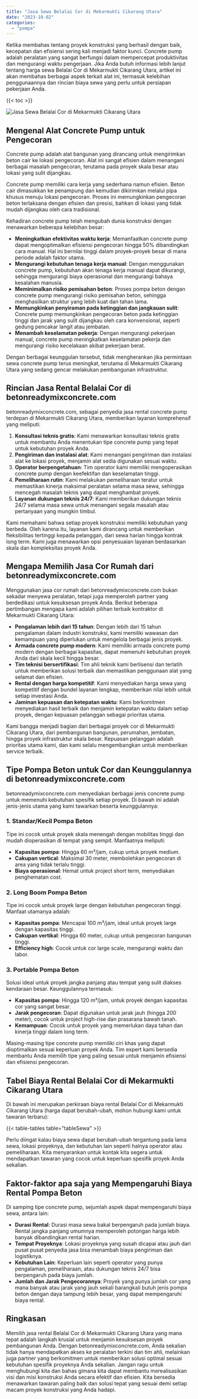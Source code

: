 ```yaml
---
title: "Jasa Sewa Belalai Cor di Mekarmukti Cikarang Utara"
date: "2023-10-02"
categories: 
  - "pompa"
---
```


Ketika membahas tentang proyek konstruksi yang berhasil dengan baik, kecepatan dan efisiensi sering kali menjadi faktor kunci. Concrete pump adalah peralatan yang sangat berfungsi dalam mempercepat produktivitas dan mengurangi waktu pengerjaan. Jika Anda butuh informasi lebih lanjut tentang harga sewa Belalai Cor di Mekarmukti Cikarang Utara, artikel ini akan membahas berbagai aspek terkait alat ini, termasuk kelebihan penggunaannya dan rincian biaya sewa yang perlu untuk persiapan pekerjaan Anda.

{{< toc >}}

![Jasa Sewa Belalai Cor di Mekarmukti Cikarang Utara](https://betoncor8.github.io/pump/concrete-pump%20(28).png)

## Mengenal Alat Concrete Pump untuk Pengecoran

Concrete pump adalah alat bangunan yang dirancang untuk mengirimkan beton cair ke lokasi pengecoran. Alat ini sangat efisien dalam menangani berbagai masalah pengecoran, terutama pada proyek skala besar atau lokasi yang sulit dijangkau.

Concrete pump memiliki cara kerja yang sederhana namun efisien. Beton cair dimasukkan ke penampung dan kemudian dikirimkan melalui pipa khusus menuju lokasi pengecoran. Proses ini memungkinkan pengecoran beton terlaksana dengan efisien dan presisi, bahkan di lokasi yang tidak mudah dijangkau oleh cara tradisional.

Kehadiran concrete pump telah mengubah dunia konstruksi dengan menawarkan beberapa kelebihan besar:

- **Meningkatkan efektivitas waktu kerja**: Memanfaatkan concrete pump dapat mengoptimalkan efisiensi pengecoran hingga 50% dibandingkan cara manual. Hal ini bernilai tinggi dalam proyek-proyek besar di mana periode adalah faktor utama.
- **Mengurangi kebutuhan tenaga kerja manual**: Dengan menggunakan concrete pump, kebutuhan akan tenaga kerja manual dapat dikurangi, sehingga mengurangi biaya operasional dan mengurangi bahaya kesalahan manusia.
- **Meminimalkan risiko pemisahan beton**: Proses pompa beton dengan concrete pump mengurangi risiko pemisahan beton, sehingga menghasilkan struktur yang lebih kuat dan tahan lama.
- **Memungkinkan penyiraman pada ketinggian dan jangkauan sulit**: Concrete pump memungkinkan pengecoran beton pada ketinggian tinggi dan jarak yang sulit dijangkau oleh cara konvensional, seperti gedung pencakar langit atau jembatan.
- **Menambah keselamatan pekerja**: Dengan mengurangi pekerjaan manual, concrete pump meningkatkan keselamatan pekerja dan mengurangi risiko kecelakaan akibat pekerjaan berat.

Dengan berbagai keunggulan tersebut, tidak mengherankan jika permintaan sewa concrete pump terus meningkat, terutama di Mekarmukti Cikarang Utara yang sedang gencar melakukan pembangunan infrastruktur.

## Rincian Jasa Rental Belalai Cor di betonreadymixconcrete.com

betonreadymixconcrete.com, sebagai penyedia jasa rental concrete pump terdepan di Mekarmukti Cikarang Utara, memberikan layanan komprehensif yang meliputi:

1. **Konsultasi teknis gratis**: Kami menawarkan konsultasi teknis gratis untuk membantu Anda menentukan tipe concrete pump yang tepat untuk kebutuhan proyek Anda.
2. **Pengiriman dan instalasi alat**: Kami menangani pengiriman dan instalasi alat ke lokasi proyek, menjamin alat sedia digunakan sesuai waktu.
3. **Operator berpengetahuan**: Tim operator kami memiliki mengoperasikan concrete pump dengan keefektifan dan keselamatan tinggi.
4. **Pemeliharaan rutin**: Kami melakukan pemeliharaan teratur untuk memastikan kinerja maksimal peralatan selama masa sewa, sehingga mencegah masalah teknis yang dapat menghambat proyek.
5. **Layanan dukungan teknis 24/7**: Kami memberikan dukungan teknis 24/7 selama masa sewa untuk menangani segala masalah atau pertanyaan yang mungkin timbul.

Kami memahami bahwa setiap proyek konstruksi memiliki kebutuhan yang berbeda. Oleh karena itu, layanan kami dirancang untuk memberikan fleksibilitas tertinggi kepada pelanggan, dari sewa harian hingga kontrak long term. Kami juga menawarkan opsi penyesuaian layanan berdasarkan skala dan kompleksitas proyek Anda.

## Mengapa Memilih Jasa Cor Rumah dari betonreadymixconcrete.com

Menggunakan jasa cor rumah dari betonreadymixconcrete.com bukan sekadar menyewa peralatan, tetapi juga memperoleh partner yang berdedikasi untuk kesuksesan proyek Anda. Berikut beberapa pertimbangan mengapa kami adalah pilihan terbaik kontraktor di Mekarmukti Cikarang Utara:

- **Pengalaman lebih dari 15 tahun**: Dengan lebih dari 15 tahun pengalaman dalam industri konstruksi, kami memiliki wawasan dan kemampuan yang diperlukan untuk mengelola berbagai jenis proyek.
- **Armada concrete pump modern**: Kami memiliki armada concrete pump modern dengan berbagai kapasitas, dapat memenuhi kebutuhan proyek Anda dari skala kecil hingga besar.
- **Tim teknisi bersertifikasi**: Tim ahli teknik kami berlisensi dan terlatih untuk memberikan solusi terbaik dan memastikan penggunaan alat yang selamat dan efisien.
- **Rental dengan harga kompetitif**: Kami menyediakan harga sewa yang kompetitif dengan bundel layanan lengkap, memberikan nilai lebih untuk setiap investasi Anda.
- **Jaminan kepuasan dan ketepatan waktu**: Kami berkomitmen menyediakan hasil terbaik dan menjamin ketepatan waktu dalam setiap proyek, dengan kepuasan pelanggan sebagai prioritas utama.

Kami bangga menjadi bagian dari berbagai proyek cor di Mekarmukti Cikarang Utara, dari pembangunan bangunan, perumahan, jembatan, hingga proyek infrastruktur skala besar. Kepuasan pelanggan adalah prioritas utama kami, dan kami selalu mengembangkan untuk memberikan service terbaik.

## Tipe Pompa Beton untuk Cor dan Keunggulannya di betonreadymixconcrete.com

betonreadymixconcrete.com menyediakan berbagai jenis concrete pump untuk memenuhi kebutuhan spesifik setiap proyek. Di bawah ini adalah jenis-jenis utama yang kami tawarkan beserta keunggulannya:

### 1\. Standar/Kecil Pompa Beton

Tipe ini cocok untuk proyek skala menengah dengan mobilitas tinggi dan mudah dioperasikan di tempat yang sempit. Manfaatnya meliputi:

- **Kapasitas pompa**: Hingga 60 m³/jam, cukup untuk proyek medium.
- **Cakupan vertical**: Maksimal 30 meter, membolehkan pengecoran di area yang tidak terlalu tinggi.
- **Biaya operasional**: Hemat untuk project short term, menyediakan penghematan cost.

### 2\. Long Boom Pompa Beton

Tipe ini cocok untuk proyek large dengan kebutuhan pengecoran tinggi. Manfaat utamanya adalah:

- **Kapasitas pompa**: Mencapai 100 m³/jam, ideal untuk proyek large dengan kapasitas tinggi.
- **Cakupan vertikal**: Hingga 60 meter, cukup untuk pengecoran bangunan tinggi.
- **Efficiency high**: Cocok untuk cor large scale, mengurangi waktu dan labor.

### 3\. Portable Pompa Beton

Solusi ideal untuk proyek jangka panjang atau tempat yang sulit diakses kendaraan besar. Keunggulannya termasuk:

- **Kapasitas pompa**: Hingga 120 m³/jam, untuk proyek dengan kapasitas cor yang sangat besar.
- **Jarak pengecoran**: Dapat digunakan untuk jarak jauh (hingga 200 meter), cocok untuk project high-rise dan prasarana bawah tanah.
- **Kemampuan**: Cocok untuk proyek yang memerlukan daya tahan dan kinerja tinggi dalam long term.

Masing-masing tipe concrete pump memiliki ciri khas yang dapat dioptimalkan sesuai keperluan proyek Anda. Tim expert kami bersedia membantu Anda memilih tipe yang paling sesuai untuk menjamin efisiensi dan efisiensi pengecoran.

## Tabel Biaya Rental Belalai Cor di Mekarmukti Cikarang Utara

Di bawah ini merupakan perkiraan biaya rental Belalai Cor di Mekarmukti Cikarang Utara (harga dapat berubah-ubah, mohon hubungi kami untuk tawaran terbaru):

{{< table-tables table="tableSewa" >}}

Perlu diingat kalau biaya sewa dapat berubah-ubah tergantung pada lama sewa, lokasi proyeknya, dan kebutuhan lain seperti halnya operator atau pemeliharaan. Kita menyarankan untuk kontak kita segera untuk mendapatkan tawaran yang cocok untuk keperluan spesifik proyek Anda sekalian.

## Faktor-faktor apa saja yang Mempengaruhi Biaya Rental Pompa Beton

Di samping tipe concrete pump, sejumlah aspek dapat mempengaruhi biaya sewa, antara lain:

- **Durasi Rental**: Durasi masa sewa bakal berpengaruh pada jumlah biaya. Rental jangka panjang umumnya memperoleh potongan harga lebih banyak dibandingkan rental harian.
- **Tempat Proyeknya**: Lokasi proyeknya yang susah dicapai atau jauh dari pusat pusat penyedia jasa bisa menambah biaya pengiriman dan logistiknya.
- **Kebutuhan Lain**: Keperluan lain seperti operator yang punya pengalaman, pemeliharaan, atau dukungan teknis 24/7 bisa berpengaruh pada biaya jumlah.
- **Jumlah dan Jarak Pengecorannya**: Proyek yang punya jumlah cor yang mana banyak atau jarak yang jauh sekali barangkali butuh jenis pompa beton dengan daya tampung lebih besar, yang dapat mempengaruhi biaya rental.

## Ringkasan

Memilih jasa rental Belalai Cor di Mekarmukti Cikarang Utara yang mana tepat adalah langkah krusial untuk menjamin kesuksesan proyek pembangunan Anda. Dengan betonreadymixconcrete.com, Anda sekalian tidak hanya mendapatkan akses ke peralatan terkini dan tim ahli, melainkan juga partner yang berkomitmen untuk memberikan solusi optimal sesuai kebutuhan spesifik proyeknya Anda sekalian. Jangan ragu untuk menghubungi kita dan bahas gimana kita dapat membantu merealisasikan visi dan misi konstruksi Anda secara efektif dan efisien. Kita bersedia menawarkan tawaran paling baik dan solusi tepat yang sesuai demi setiap macam proyek konstruksi yang Anda hadapi.
